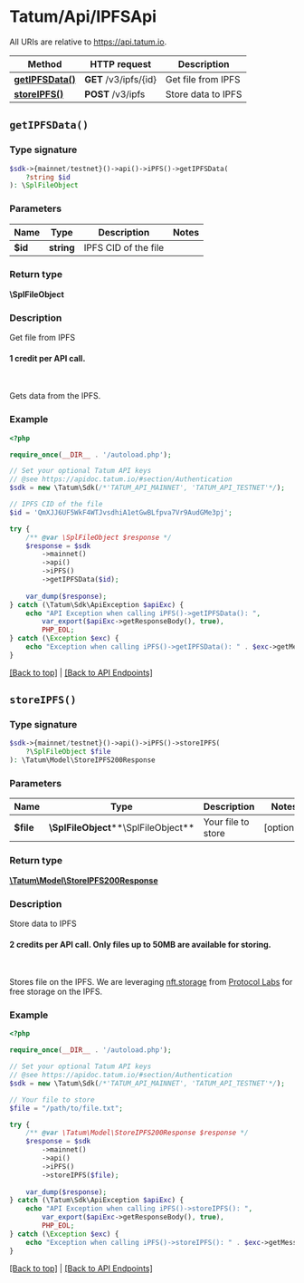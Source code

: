 # Tatum/Api/IPFSApi

All URIs are relative to https://api.tatum.io.

Method | HTTP request | Description
------------- | ------------- | -------------
[**getIPFSData()**](#getipfsdata) | **GET** /v3/ipfs/{id} | Get file from IPFS
[**storeIPFS()**](#storeipfs) | **POST** /v3/ipfs | Store data to IPFS


## `getIPFSData()`

### Type signature

```php
$sdk->{mainnet/testnet}()->api()->iPFS()->getIPFSData(
    ?string $id
): \SplFileObject
```

### Parameters

Name | Type | Description  | Notes
------------- | ------------- | ------------- | -------------
 **$id** | **string**| IPFS CID of the file |

### Return type

**\SplFileObject**

### Description

Get file from IPFS

<h4>1 credit per API call.</h4><br/><p>Gets data from the IPFS.</p>

### Example

```php
<?php

require_once(__DIR__ . '/autoload.php');

// Set your optional Tatum API keys
// @see https://apidoc.tatum.io/#section/Authentication
$sdk = new \Tatum\Sdk(/*'TATUM_API_MAINNET', 'TATUM_API_TESTNET'*/);

// IPFS CID of the file
$id = 'QmXJJ6UF5WkF4WTJvsdhiA1etGwBLfpva7Vr9AudGMe3pj';

try {
    /** @var \SplFileObject $response */
    $response = $sdk
        ->mainnet()
        ->api()
        ->iPFS()
        ->getIPFSData($id);
    
    var_dump($response);
} catch (\Tatum\Sdk\ApiException $apiExc) {
    echo "API Exception when calling iPFS()->getIPFSData(): ",
        var_export($apiExc->getResponseBody(), true),
        PHP_EOL;
} catch (\Exception $exc) {
    echo "Exception when calling iPFS()->getIPFSData(): " . $exc->getMessage() . PHP_EOL;
}
```

[[Back to top]](#) | [[Back to API Endpoints]](../index.md#api-endpoints)

## `storeIPFS()`

### Type signature

```php
$sdk->{mainnet/testnet}()->api()->iPFS()->storeIPFS(
    ?\SplFileObject $file
): \Tatum\Model\StoreIPFS200Response
```

### Parameters

Name | Type | Description  | Notes
------------- | ------------- | ------------- | -------------
 **$file** | **\SplFileObject****\SplFileObject**| Your file to store | [optional]

### Return type

[**\Tatum\Model\StoreIPFS200Response**](../Model/StoreIPFS200Response.md)

### Description

Store data to IPFS

<h4>2 credits per API call. Only files up to 50MB are available for storing.</h4><br/> <p>Stores file on the IPFS. We are leveraging <a href="https://nft.storage/" target="_blank">nft.storage</a> from <a href="https://protocol.ai/" target="_blank">Protocol Labs</a> for free storage on the IPFS.</p>

### Example

```php
<?php

require_once(__DIR__ . '/autoload.php');

// Set your optional Tatum API keys
// @see https://apidoc.tatum.io/#section/Authentication
$sdk = new \Tatum\Sdk(/*'TATUM_API_MAINNET', 'TATUM_API_TESTNET'*/);

// Your file to store
$file = "/path/to/file.txt";

try {
    /** @var \Tatum\Model\StoreIPFS200Response $response */
    $response = $sdk
        ->mainnet()
        ->api()
        ->iPFS()
        ->storeIPFS($file);
    
    var_dump($response);
} catch (\Tatum\Sdk\ApiException $apiExc) {
    echo "API Exception when calling iPFS()->storeIPFS(): ",
        var_export($apiExc->getResponseBody(), true),
        PHP_EOL;
} catch (\Exception $exc) {
    echo "Exception when calling iPFS()->storeIPFS(): " . $exc->getMessage() . PHP_EOL;
}
```

[[Back to top]](#) | [[Back to API Endpoints]](../index.md#api-endpoints)

